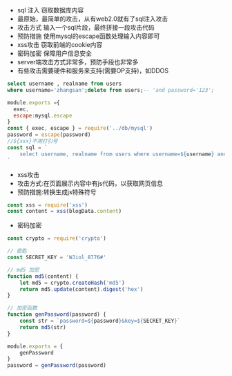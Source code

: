 - sql 注入 窃取数据库内容
 - 最原始，最简单的攻击，从有web2.0就有了sql注入攻击
 - 攻击方式 输入一个sql片段，最终拼接一段攻击代码
 - 预防措施 使用mysql的escape函数处理输入内容即可
- xss攻击 窃取前端的cookie内容
- 密码加密 保障用户信息安全
- server端攻击方式非常多，预防手段也非常多
- 有些攻击需要硬件和服务来支持(需要OP支持)，如DDOS

```sql
select username , realname from users
where username='zhangsan';delete from users;-- 'and password='123';
```
```js
module.exports ={
  exec,
  escape:mysql.escape
}
const { exec, escape } = require('../db/mysql')
password = escape(password)
//${xxx}不用打引号
const sql = `
    select username, realname from users where username=${username} and password=${password}
`
```
- xss攻击
- 攻击方式:在页面展示内容中有js代码，以获取网页信息
- 预防措施:转换生成js特殊符号
```js
const xss = require('xss')
const content = xss(blogData.content)
```
- 密码加密
```js
const crypto = require('crypto')

// 密匙
const SECRET_KEY = 'WJiol_8776#'

// md5 加密
function md5(content) {
    let md5 = crypto.createHash('md5')
    return md5.update(content).digest('hex')
}

// 加密函数
function genPassword(password) {
    const str = `password=${password}&key=${SECRET_KEY}`
    return md5(str)
}

module.exports = {
    genPassword
}
password = genPassword(password)
```